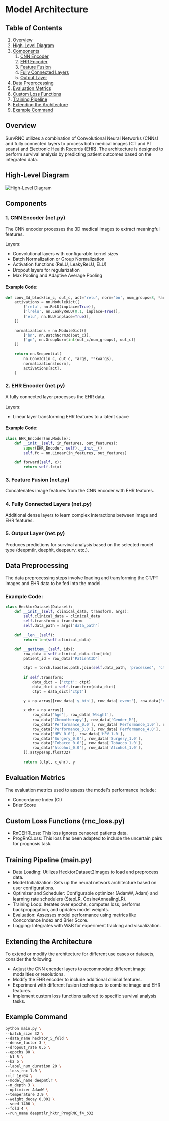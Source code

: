 # Model Architecture

## Table of Contents
1. [Overview](#overview)
2. [High-Level Diagram](#high-level-diagram)
3. [Components](#components)
   1. [CNN Encoder](#cnn-encoder)
   2. [EHR Encoder](#ehr-encoder)
   3. [Feature Fusion](#feature-fusion)
   4. [Fully Connected Layers](#fully-connected-layers)
   5. [Output Layer](#output-layer)
4. [Data Preprocessing](#data-preprocessing)
5. [Evaluation Metrics](#evaluation-metrics)
6. [Custom Loss Functions](#custom-loss-functions)
7. [Training Pipeline](#training-pipeline)
8. [Extending the Architecture](#extending-the-architecture)
9. [Example Command](#example-command)

## Overview
SurvRNC utilizes a combination of Convolutional Neural Networks (CNNs) and fully connected layers to process both medical images (CT and PT scans) and Electronic Health Records (EHR). The architecture is designed to perform survival analysis by predicting patient outcomes based on the integrated data.

## High-Level Diagram
![High-Level Diagram](./high_level_diagram.png)

## Components

### 1. CNN Encoder (net.py)
The CNN encoder processes the 3D medical images to extract meaningful features.

Layers:
- Convolutional layers with configurable kernel sizes
- Batch Normalization or Group Normalization
- Activation functions (ReLU, LeakyReLU, ELU)
- Dropout layers for regularization
- Max Pooling and Adaptive Average Pooling

#### Example Code:
```python
def conv_3d_block(in_c, out_c, act='relu', norm='bn', num_groups=8, *args, **kwargs):
    activations = nn.ModuleDict([
        ['relu', nn.ReLU(inplace=True)],
        ['lrelu', nn.LeakyReLU(0.1, inplace=True)],
        ['elu', nn.ELU(inplace=True)],
    ])
    
    normalizations = nn.ModuleDict([
        ['bn', nn.BatchNorm3d(out_c)],
        ['gn', nn.GroupNorm(int(out_c/num_groups), out_c)]
    ])
    
    return nn.Sequential(
        nn.Conv3d(in_c, out_c, *args, **kwargs),
        normalizations[norm],
        activations[act],
    )
```

### 2. EHR Encoder (net.py)
A fully connected layer processes the EHR data.

Layers:
- Linear layer transforming EHR features to a latent space

#### Example Code:
```python
class EHR_Encoder(nn.Module):
    def __init__(self, in_features, out_features):
        super(EHR_Encoder, self).__init__()
        self.fc = nn.Linear(in_features, out_features)
    
    def forward(self, x):
        return self.fc(x)
```

### 3. Feature Fusion (net.py)
Concatenates image features from the CNN encoder with EHR features.

### 4. Fully Connected Layers (net.py)
Additional dense layers to learn complex interactions between image and EHR features.

### 5. Output Layer (net.py)
Produces predictions for survival analysis based on the selected model type (deepmtlr, deephit, deepsurv, etc.).

## Data Preprocessing
The data preprocessing steps involve loading and transforming the CT/PT images and EHR data to be fed into the model.

### Example Code:
```python
class HecktorDataset(Dataset):
    def __init__(self, clinical_data, transform, args):
        self.clinical_data = clinical_data
        self.transform = transform
        self.data_path = args['data_path']
    
    def __len__(self):
        return len(self.clinical_data)
    
    def __getitem__(self, idx):
        row_data = self.clinical_data.iloc[idx]
        patient_id = row_data['PatientID']
        
        ctpt = torch.load(os.path.join(self.data_path, 'processed', 'ctpt', f'{patient_id}_ctpt.pt'))
        
        if self.transform:
            data_dict = {'ctpt': ctpt}
            data_dict = self.transform(data_dict)
            ctpt = data_dict['ctpt']
        
        y = np.array([row_data['y_bin'], row_data['event'], row_data['duration']])
        
        x_ehr = np.array([
            row_data['Age'], row_data['Weight'],
            row_data['Chemotherapy'], row_data['Gender_M'],
            row_data['Performance_0.0'], row_data['Performance_1.0'], row_data['Performance_2.0'], 
            row_data['Performance_3.0'], row_data['Performance_4.0'],
            row_data['HPV_0.0'], row_data['HPV_1.0'],
            row_data['Surgery_0.0'], row_data['Surgery_1.0'],
            row_data['Tobacco_0.0'], row_data['Tobacco_1.0'], 
            row_data['Alcohol_0.0'], row_data['Alcohol_1.0'],
        ]).astype(np.float32)
        
        return (ctpt, x_ehr), y
```

## Evaluation Metrics
The evaluation metrics used to assess the model's performance include:

- Concordance Index (CI)
- Brier Score

## Custom Loss Functions (rnc_loss.py)
- RnCEHRLoss: This loss ignores censored patients data.
- ProgRnCLoss: This loss has been adapted to include the uncertain pairs for prognosis task.

## Training Pipeline (main.py)
- Data Loading: Utilizes HecktorDataset2Images to load and preprocess data.
- Model Initialization: Sets up the neural network architecture based on user configurations.
- Optimizer and Scheduler: Configurable optimizer (AdamW, Adam) and learning rate schedulers (StepLR, CosineAnnealingLR).
- Training Loop: Iterates over epochs, computes loss, performs backpropagation, and updates model weights.
- Evaluation: Assesses model performance using metrics like Concordance Index and Brier Score.
- Logging: Integrates with W&B for experiment tracking and visualization.

## Extending the Architecture
To extend or modify the architecture for different use cases or datasets, consider the following:

- Adjust the CNN encoder layers to accommodate different image modalities or resolutions.
- Modify the EHR encoder to include additional clinical features.
- Experiment with different fusion techniques to combine image and EHR features.
- Implement custom loss functions tailored to specific survival analysis tasks.

## Example Command
```bash
python main.py \
--batch_size 32 \
--data_name hecktor_5_fold \
--dense_factor 3 \
--dropout_rate 0.5 \
--epochs 80 \
--k1 5 \
--k2 5 \
--label_num_duration 20 \
--loss_rnc 1.0 \
--lr 1e-04 \
--model_name deepmtlr \
--n_depth 3 \
--optimizer AdamW \
--temperature 3.9 \
--weight_decay 0.001 \
--seed 1406 \
--fold 4 \
--run_name deepmtlr_hktr_ProgRNC_f4_b32
```
